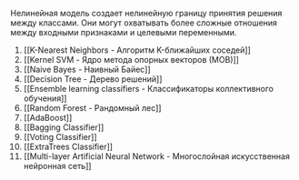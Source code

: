 Нелинейная модель создает нелинейную границу принятия решения между классами. Они могут охватывать более сложные отношения между входными признаками и целевыми переменными.

1. [[K-Nearest Neighbors - Алгоритм K-ближайших соседей]]
2. [[Kernel SVM - Ядро метода опорных векторов (МОВ)]]
3. [[Naive Bayes - Наивный Байес]]
4. [[Decision Tree - Дерево решений]]
5. [[Ensemble learning classifiers - Классификаторы коллективного обучения]]
6. [[Random Forest - Рандомный лес]] 
7. [[AdaBoost]]
8. [[Bagging Classifier]]
9. [[Voting Classifier]]
10. [[ExtraTrees Classifier]]
11. [[Multi-layer Artificial Neural Network - Многослойная искусственная нейронная сеть]]